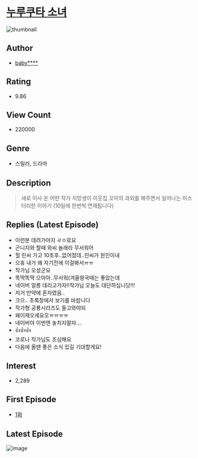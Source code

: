 # [누루쿠타 소녀](https://comic.naver.com/bestChallenge/list?titleId=738621)
![thumbnail](https://image-comic.pstatic.net/user_contents_data/challenge_comic/2021/02/06/271636/thumbnail_202x1642b7904b4_a1a1_46f7_86c7_56668d9b3cae_00000950.JPEG)

## Author
- [baby****](https://comic.naver.com/artistTitle?id=271636)

## Rating
- 9.86

## View Count
- 220000

## Genre
- 스릴러, 드라마

## Description
> 새로 이사 온 어떤 작가 지망생이 이웃집 꼬마의 과외를 해주면서 일어나는 미스터리한 이야기 (10일에 한번씩 연재됩니다)

## Replies (Latest Episode)
- 이런분 데려가야지 ㄹㅇ로요
- 곤니지와 할때 와씨 놀래라 무서워어
- 헐 린씨 가고 10초후..없어졌데..린씨가 원인이내
- 으휴 내가 왜 자기전에 이걸봐서ㅠㅠ
- 작가님 오셨군요
- 똑딱똑딱 으아아..무서워(겨울왕국때는 좋았는데
- 네이버 얼릉 데리고가자!!작가님 오늘도 대단하십니당!!!
- 저거 만약에 혼자였음..
- 크으.. 초록창에서 보기를 바랍니다
- 작가형 공룡시리즈도 들고와야되
- 왜이제오세요오ㅠㅠㅠㅠ
- 네이버야 이번엔 놓치지말자....
- 👍👍👍
- 코로나 작가님도 조심해요
- 다음에 올땐 좋은 소식 있길 기대할게요!

## Interest
- 2,289

## First Episode
- [1화](https://comic.naver.com/bestChallenge/detail?titleId=738621&no=1)

## Latest Episode
![image](https://image-comic.pstatic.net/user_contents_data/challenge_comic/2020/03/23/271636/upload_3546922679214946608.jpeg)
